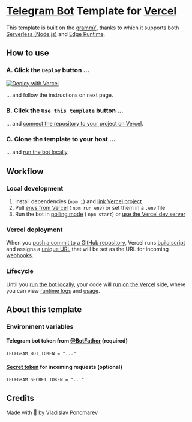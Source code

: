 # [Telegram Bot](https://core.telegram.org/bots) Template for [Vercel](https://vercel.com)

This template is built on the [grammY](https://grammy.dev), thanks to which it
supports
both [Serverless (Node.js)](https://vercel.com/docs/functions/runtimes/node-js)
and [Edge Runtime](https://vercel.com/docs/functions/runtimes/edge-runtime).

## How to use

### A. Click the `Deploy` button ...

[![Deploy with Vercel](https://vercel.com/button)](https://vercel.com/new/clone?repository-url=https%3A%2F%2Fgithub.com%2FPonomareVlad%2FgrammYVercel&env=TELEGRAM_BOT_TOKEN&envDescription=Telegram%20Bot%20Token%20from%20%40BotFather&envLink=https%3A%2F%2Fcore.telegram.org%2Fbots%2Ftutorial%23obtain-your-bot-token&project-name=telegram-bot&repository-name=telegram-bot&redirect-url=https%3A%2F%2Fgrammy.dev&demo-title=grammY&demo-description=Documantation%20for%20grammY&demo-url=https%3A%2F%2Fgrammy.dev&demo-image=https%3A%2F%2Fgrammy.dev%2Fimages%2FgrammY.png)

... and follow the instructions on next page.

### B. Click the `Use this template` button ...

...
and [connect the repository to your project on Vercel](https://vercel.com/new).

### C. Clone the template to your host ...

... and [run the bot locally](#local-development).

## Workflow

### Local development

1. Install dependencies (`npm i`)
   and [link Vercel project](https://vercel.com/docs/cli/project-linking)
2. Pull
   [envs from Vercel](https://vercel.com/docs/projects/environment-variables/managing-environment-variables) (
   `npm run env`) or set them in a `.env` file
3. Run the bot
   in [polling mode](https://grammy.dev/guide/deployment-types.html#how-does-long-polling-work) (
   `npm start`) or [use the Vercel dev server](https://vercel.com/docs/cli/dev)

### Vercel deployment

When
you [push a commit to a GitHub repository](https://vercel.com/docs/deployments/git/vercel-for-github#a-deployment-for-each-push),
Vercel runs [build script](scripts/build.mjs) and assigns
a [unique URL](https://vercel.com/docs/deployments/generated-urls) that will be
set as the URL for
incoming [webhooks](https://grammy.dev/guide/deployment-types.html#how-do-webhooks-work).

### Lifecycle

Until you [run the bot locally](#local-development), your code will [run on the
Vercel](https://vercel.com/docs/functions/concepts#functions-lifecycle) side,
where you can
view [runtime logs](https://vercel.com/docs/observability/runtime-logs)
and [usage](https://vercel.com/docs/pricing/manage-and-optimize-usage#viewing-usage).

## About this template

### Environment variables

#### Telegram bot token from [@BotFather](https://core.telegram.org/bots/tutorial#obtain-your-bot-token) (required)

```env
TELEGRAM_BOT_TOKEN = "..."
```

#### [Secret token](https://core.telegram.org/bots/api#:~:text=secret_token) for incoming requests (optional)

```env
TELEGRAM_SECRET_TOKEN = "..."
```

## Credits

Made with 🌚 by [Vladislav Ponomarev](https://github.com/PonomareVlad)
